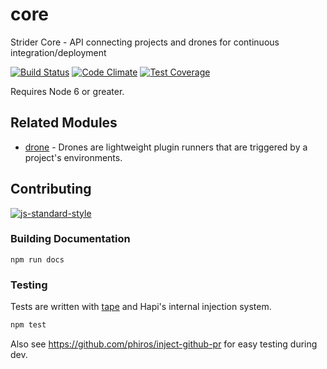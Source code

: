 # core

Strider Core - API connecting projects and drones for continuous integration/deployment

[![Build Status](https://travis-ci.org/Strider-CD/core.svg)](https://travis-ci.org/Strider-CD/core)
[![Code Climate](https://codeclimate.com/github/Strider-CD/core/badges/gpa.svg)](https://codeclimate.com/github/Strider-CD/core)
[![Test Coverage](https://codeclimate.com/github/Strider-CD/core/badges/coverage.svg)](https://codeclimate.com/github/Strider-CD/core/coverage)

Requires Node 6 or greater.

## Related Modules

* [drone](https://github.com/Strider-CD/drone) - Drones are lightweight plugin
  runners that are triggered by a project's environments.

## Contributing

[![js-standard-style](https://cdn.rawgit.com/feross/standard/master/badge.svg)](https://github.com/feross/standard)

### Building Documentation

```no-highlight
npm run docs
```

### Testing

Tests are written with [tape] and Hapi's internal injection system.

```sh
npm test
```

Also see https://github.com/phiros/inject-github-pr for easy testing during dev.

[tape]: https://github.com/substack/tape
